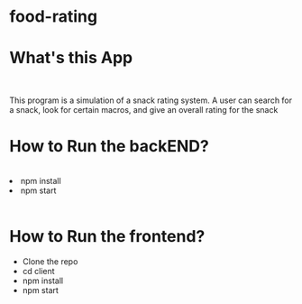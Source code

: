 # food-rating
<h1>What's this App</h1>
<br/>
<p>This program is a simulation of a snack rating system. A user can search for a snack, look for certain macros, and give an overall rating for the snack
</p>
<h1>How to Run the backEND?</h1>
<br />

<li>npm install</li> 
<li>npm start</li> 
<br />
<h1>How to Run the frontend?</h1>
<ul> 
<li>Clone the repo</li> 
<li>cd client</li> 
<li>npm install</li> 
<li>npm start</li> 
</ul>
